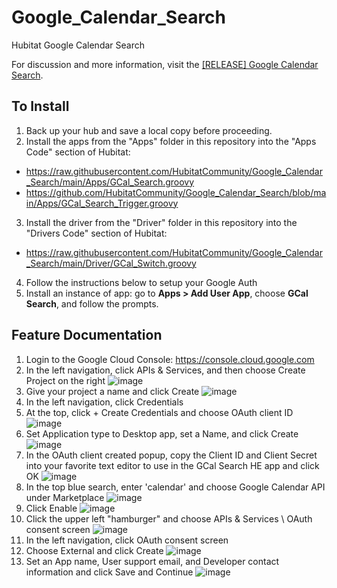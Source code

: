 # Google_Calendar_Search
Hubitat Google Calendar Search

For discussion and more information, visit the <a href="https://community.hubitat.com/t/release-google-calendar-search/71397">[RELEASE] Google Calendar Search</a>.

## To Install
1. Back up your hub and save a local copy before proceeding.
2. Install the apps from the "Apps" folder in this repository into the "Apps Code" section of Hubitat:
  * https://raw.githubusercontent.com/HubitatCommunity/Google_Calendar_Search/main/Apps/GCal_Search.groovy
  * https://github.com/HubitatCommunity/Google_Calendar_Search/blob/main/Apps/GCal_Search_Trigger.groovy
3. Install the driver from the "Driver" folder in this repository into the "Drivers Code" section of Hubitat:
  * https://raw.githubusercontent.com/HubitatCommunity/Google_Calendar_Search/main/Driver/GCal_Switch.groovy    
4. Follow the instructions below to setup your Google Auth
5. Install an instance of app: go to **Apps > Add User App**, choose **GCal Search**, and follow the prompts.

## Feature Documentation
1. Login to the Google Cloud Console: https://console.cloud.google.com
2. In the left navigation, click APIs & Services, and then choose Create Project on the right
![image](https://user-images.githubusercontent.com/10900324/115976568-44281e00-a53d-11eb-9d7e-03689c5bb3ac.png)
3. Give your project a name and click Create
![image](https://user-images.githubusercontent.com/10900324/115976609-a4b75b00-a53d-11eb-860e-a99b74d2175a.png)
4. In the left navigation, click Credentials
5. At the top, click + Create Credentials and choose OAuth client ID
![image](https://user-images.githubusercontent.com/10900324/115976721-e1378680-a53e-11eb-8c4b-88cfd55022cb.png)
6. Set Application type to Desktop app, set a Name, and click Create
![image](https://user-images.githubusercontent.com/10900324/115976744-0af0ad80-a53f-11eb-99d2-fbeac0d2cd3e.png)
7. In the OAuth client created popup, copy the Client ID and Client Secret into your favorite text editor to use in the GCal Search HE app and click OK
![image](https://user-images.githubusercontent.com/10900324/115976760-3d020f80-a53f-11eb-8b5e-85f749ccb395.png)
8. In the top blue search, enter 'calendar' and choose Google Calendar API under Marketplace
![image](https://user-images.githubusercontent.com/10900324/115977025-b569d000-a541-11eb-859a-410082044a67.png)
9. Click Enable
![image](https://user-images.githubusercontent.com/10900324/115976840-037dd400-a540-11eb-9cd9-83156851f8ed.png)
10. Click the upper left "hamburger" and choose APIs & Services \ OAuth consent screen
![image](https://user-images.githubusercontent.com/10900324/115977071-5a84a880-a542-11eb-8bdc-f74180ad9cbc.png)
12. In the left navigation, click OAuth consent screen
13. Choose External and click Create
![image](https://user-images.githubusercontent.com/10900324/115976626-d7f9ea00-a53d-11eb-8212-66129f4a3dbb.png)
15. Set an App name, User support email, and Developer contact information and click Save and Continue
![image](https://user-images.githubusercontent.com/10900324/115976691-6cfce300-a53e-11eb-881b-5e996868c97a.png)
